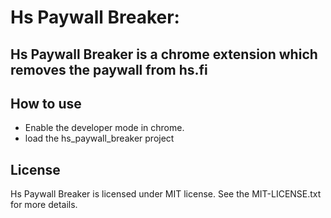Hs Paywall Breaker:
===========================

Hs Paywall Breaker is a chrome extension which removes the paywall from hs.fi
--------
How to use
----------
 * Enable the developer mode in chrome.
 * load the hs_paywall_breaker project
 
 License
-------
Hs Paywall Breaker is licensed under MIT license. See the MIT-LICENSE.txt for more details.
